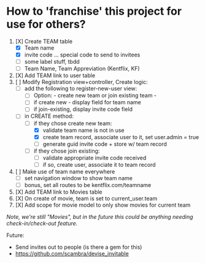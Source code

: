 # How to 'franchise' this project for use for others?

1. [X] Create TEAM table
    - [X] Team name
    - [X] invite code ... special code to send to invitees
    - [ ] some label stuff, tbdd
    - [ ] Team Name, Team Appreviation (Kentflix, KF)
1. [X] Add TEAM link to user table
1. [ ] Modify Registration view+controller, Create logic:
    - [ ] add the following to register-new-user view:
        - [ ] Option: - create new team or join existing team -
        - [ ] if create new - display field for team name
        - [ ] if join-existing, display invite code field
    - [ ] in CREATE method:
        - [ ] if they chose create new team:
            - [X] validate team name is not in use
            - [X] create team record, associate user to it, set user.admin = true
            - [ ] generate guid invite code + store w/ team record
        - [ ] if they chose join existing:
            - [ ] validate appropriate invite code received
            - [ ] if so, create user, associate it to team record
1. [ ] Make use of team name everywhere
    - [ ] set navigation window to show team name
    - [ ] bonus, set all routes to be kentflix.com/teamname
1. [X] Add TEAM link to Movies table
1. [X] On create of movie, team is set to current_user.team
1. [X] Add scope for movie model to only show movies for current team


_Note, we're still "Movies", but in the future this could be anything needing check-in/check-out feature._

Future:
- Send invites out to people (is there a gem for this)
- https://github.com/scambra/devise_invitable
